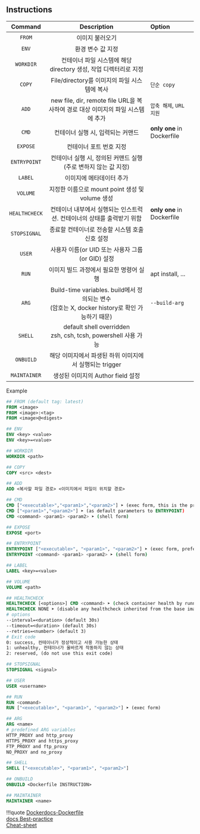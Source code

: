 ## Instructions

|    Command    |    Description   |    Option    |
| :-----------: | :-----------: | :-------------- |
| `FROM`        |이미지 불러오기 |
| `ENV`         |환경 변수 값 지정|
| `WORKDIR`     |컨테이너 파일 시스템에 해당 directory 생성, 작업 디렉터리로 지정|
| `COPY`        |File/directory를 이미지의 파일 시스템에 복사| `단순 copy`
| `ADD`         | new file, dir, remote file URL을 복사하여 경로 대상 이미지의 파일 시스템에 추가 | `압축 해제`, `URL 지원`
| `CMD`         |컨테이너 실행 시, 입력되는 커맨드 | **only one** in Dockerfile
| `EXPOSE`      |컨테이너 포트 번호 지정 |
| `ENTRYPOINT`  |컨테이너 실행 시, 정의된 커맨드 실행 (주로 변하지 않는 값 지정) |
| `LABEL`       |이미지에 메타데이터 추가 |
| `VOLUME`      |지정한 이름으로 mount point 생성 및 volume 생성|
| `HEALTHCHECK` |컨테이너 내부에서 실행되는 인스트럭션. 컨테이너의 상태를 출력받기 위함 | **only one** in Dockerfile
| `STOPSIGNAL`  |종료할 컨테이너로 전송할 시스템 호출 신호 설정|
| `USER`        |사용자 이름(or UID 또는 사용자 그룹(or GID) 설정 |
| `RUN`         |이미지 빌드 과정에서 필요한 명령어 실행 | apt install, ...
| `ARG`         |Build-time variables. build에서 정의되는 변수 <div> (암호는 X, docker history로 확인 가능하기 때문) | `--build-arg`
| `SHELL`       |default shell overridden <div> zsh, csh, tcsh, powershell 사용 가능|
| `ONBUILD`     |해당 이미지에서 파생된 하위 이미지에서 실행되는 trigger|
| `MAINTAINER`  |생성된 이미지의 Author field 설정 |

Example
``` dockerfile
## FROM (default tag: latest)
FROM <image>
FROM <image>:<tag>
FROM <image>@<digest>

## ENV
ENV <key> <value>
ENV <key>=<value> 

## WORKDIR
WORKDIR <path>

## COPY
COPY <src> <dest>

## ADD  
ADD <복사할 파일 경로> <이미지에서 파일이 위치할 경로>

## CMD
CMD ["<executable>","<param1>","<param2>"] ➤ (exec form, this is the preferred form)
CMD ["<param1>","<param2>"] ➤ (as default parameters to ENTRYPOINT)
CMD <command> <param1> <param2> ➤ (shell form)

## EXPOSE
EXPOSE <port>

## ENTRYPOINT
ENTRYPOINT ["<executable>", "<param1>", "<param2>"] ➤ (exec form, preferred)
ENTRYPOINT <command> <param1> <param2> ➤ (shell form)

## LABEL
LABEL <key>=<value>

## VOLUME
VOLUME <path>

## HEALTHCHECK
HEALTHCHECK [<options>] CMD <command> ➤ (check container health by running a command inside the container)
HEALTHCHECK NONE ➤ (disable any healthcheck inherited from the base image)
# options
--interval=<duration> (default 30s)
--timeout=<duration> (default 30s)
--retries=<number> (default 3)
# Exit code
0: success, 컨테이너가 정상적이고 사용 가능한 상태
1: unhealthy, 컨테이너가 올바르게 작동하지 않는 상태
2: reserved, (do not use this exit code)

## STOPSIGNAL
STOPSIGNAL <signal>

## USER
USER <username>

## RUN
RUN <command>
RUN ["<executable>", "<param1>", "<param2>"] ➤ (exec form)

## ARG
ARG <name>
# predefined ARG variables
HTTP_PROXY and http_proxy
HTTPS_PROXY and https_proxy
FTP_PROXY and ftp_proxy
NO_PROXY and no_proxy

## SHELL
SHELL ["<executable>", "<param1>", "<param2>"]

## ONBUILD
ONBUILD <Dockerfile INSTRUCTION>

## MAINTAINER
MAINTAINER <name>
```


!!!quote
    [Dockerdocs-Dockerfile](https://docs.docker.com/engine/reference/builder/)  
    [docs Best-practice](https://docs.docker.com/develop/develop-images/dockerfile_best-practices/)  
    [Cheat-sheet](https://kapeli.com/cheat_sheets/Dockerfile.docset/Contents/Resources/Documents/index)
